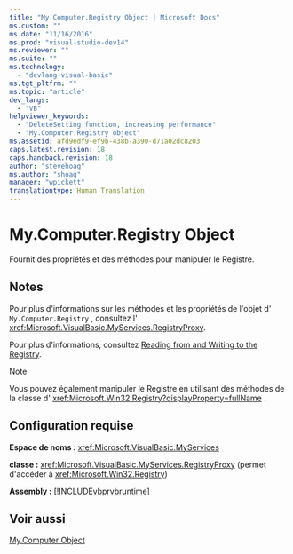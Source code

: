 ```yaml
---
title: "My.Computer.Registry Object | Microsoft Docs"
ms.custom: ""
ms.date: "11/16/2016"
ms.prod: "visual-studio-dev14"
ms.reviewer: ""
ms.suite: ""
ms.technology: 
  - "devlang-visual-basic"
ms.tgt_pltfrm: ""
ms.topic: "article"
dev_langs: 
  - "VB"
helpviewer_keywords: 
  - "DeleteSetting function, increasing performance"
  - "My.Computer.Registry object"
ms.assetid: afd9edf9-ef9b-438b-a390-d71a02dc8203
caps.latest.revision: 18
caps.handback.revision: 18
author: "stevehoag"
ms.author: "shoag"
manager: "wpickett"
translationtype: Human Translation
---
```

# My.Computer.Registry Object
Fournit des propriétés et des méthodes pour manipuler le Registre.  
  
## Notes  
 Pour plus d'informations sur les méthodes et les propriétés de l'objet d' `My.Computer.Registry` , consultez l' <xref:Microsoft.VisualBasic.MyServices.RegistryProxy>.  
  
 Pour plus d'informations, consultez [Reading from and Writing to the Registry](../../../visual-basic/developing-apps/programming/computer-resources/reading-from-and-writing-to-the-registry.md).  
  
> [!NOTE]
>  Vous pouvez également manipuler le Registre en utilisant des méthodes de la classe d' <xref:Microsoft.Win32.Registry?displayProperty=fullName> .  
  
## Configuration requise  
 **Espace de noms :** <xref:Microsoft.VisualBasic.MyServices>  
  
 **classe :** <xref:Microsoft.VisualBasic.MyServices.RegistryProxy> \(permet d'accéder à <xref:Microsoft.Win32.Registry>\)  
  
 **Assembly :** [!INCLUDE[vbprvbruntime](../../../visual-basic/language-reference/objects/includes/vbprvbruntime_md.md)]  
  
## Voir aussi  
 [My.Computer Object](../../../visual-basic/language-reference/objects/my-computer-object.md)